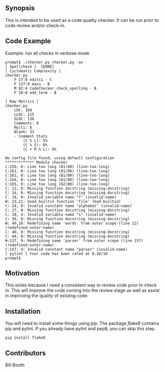 ## Synopsis

This is intended to be used as a code quality checker. It can be run prior to
code review and/or check-in.

## Code Example

Example: run all checks in verbose mode
```
prompt$ ./checker.py checker.py -av
[ Spellcheck ]  [DONE]
[ Cyclomatic Complexity ]
checker.py
    F 27:0 edits1 - C
    F 137:0 main - B
    M 82:4 CodeChecker.check_spelling - B
    F 50:0 add_term - B

[ Raw Metrics ]
checker.py
    LOC: 169
    LLOC: 125
    SLOC: 136
    Comments: 8
    Multi: 8
    Blank: 33
    - Comment Stats
        (C % L): 5%
        (C % S): 6%
        (C + M % L): 9%

No config file found, using default configuration
************* Module checker
C:159, 0: Line too long (81/80) (line-too-long)
C:161, 0: Line too long (81/80) (line-too-long)
C:162, 0: Line too long (81/80) (line-too-long)
C:164, 0: Line too long (81/80) (line-too-long)
C:165, 0: Line too long (82/80) (line-too-long)
C: 12, 0: Missing function docstring (missing-docstring)
C: 16, 0: Missing function docstring (missing-docstring)
C: 18, 8: Invalid variable name "f" (invalid-name)
W: 23,21: Used builtin function 'file' (bad-builtin)
C: 24, 0: Invalid constant name "alphabet" (invalid-name)
C: 27, 0: Missing function docstring (missing-docstring)
C: 28, 4: Invalid variable name "s" (invalid-name)
C: 36, 0: Missing function docstring (missing-docstring)
W: 40,10: Redefining name 'words' from outer scope (line 12) (redefined-outer-name)
C: 40, 0: Missing function docstring (missing-docstring)
C: 44, 0: Missing function docstring (missing-docstring)
W:137, 9: Redefining name 'parser' from outer scope (line 157) (redefined-outer-name)
C:157, 4: Invalid constant name "parser" (invalid-name)
[ pylint ] Your code has been rated at 8.36/10
prompt$
```

## Motivation

This exists because I need a consistent way to review code prior to check in. This will improve the code coming into the review stage as well as assist in improving the quality of existing code.

## Installation

You will need to install some things using *pip*. The package *flake8* contains pip and pylint. If you already have pylint and pep8, you can skip this step.
```
pip install flake8
```

## Contributors

Bill Booth
